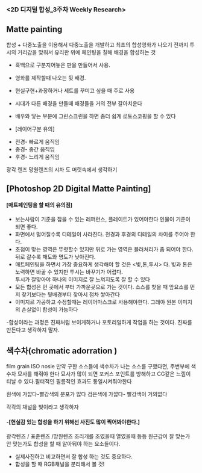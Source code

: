 ### <2D 디지털 합성_3주차 Weekly Research> 


## Matte painting
합성 + 다중노출을 이용해서 다중노출을 개발하고 최초의 합성영화가 나오기 전까지 
투시의 거리감을 맞춰서 유리판 위에 페인팅을 칠해 배경을 합성하는 것

* 흑백으로 구분지어놓은 판을 만들어서 사용.
* 영화를 제작할때 나오는 뒷 배경.
* 현실구현+과장하거나 세트를 꾸미고 싶을 때 주로 사용 
* 시대가 다른 배경을 만들때 배경들을 거의 전부 갈아치운다 
* 배우와 닿는 부분에 그린스크린을 하면 좀더 쉽게 로토스코핑을 할 수 있다 





* [레이어구분 유의]

- 전경- 빠르게 움직임  
- 중경- 중간 움직임  
- 후경- 느리게 움직임   

광각 렌즈 망원렌즈의 시차 도 머릿속에서  생각하기  
## [Photoshop 2D Digital Matte Painting]

#### [매트페인팅을 할 때의 유의점]

- 보는사람이 기준을 잡을 수 있는 레퍼런스, 플레이트가 있어야한다 인물이 기준이 되면 좋다.
- 화면에서 멀어질수록 디테일이 사라진다. 전경과 후경의 디테일의 차이를 주어야 한다.
- 초점이 맞는 영역은 뚜렷할수 있지만 뒤로 가는 영역은 블러처리가 좀 되어야 한다. 뒤로 갈수록 채도와 명도가 낮아진다.
- 매트페인팅을 하면서 가장 중요하게 생각해야 할 것은 <빛,톤,투시> 다. 빛과 톤은 노력하면 바꿀 수 있지만 투시는 바꾸기가 어렵다.  
  투시가 잘맞아야 하나의 이미지로 잘 느껴지도록 잘 할 수 있다  
- 모든 합성은 먼 곳에서 부터 가까운곳으로 가는 것이다. 소스를 찾을 때 앞요소를 먼저 찾기보다는 뒷배경부터 찾아서 점차 쌓아간다 
- 이미지르 가공하고 수정할때는 레이어마스크로 사용해야한다. 그래야 원본 이미지의 손실없이 합성이 가능하다

-합성이라는 과정은 진짜처럼 보이게하거나 포토리얼하게 작업을 하는 것이다. 진짜를 만든다고 생각하지 말자.  

## 색수차(chromatic adorration )
film grain ISO nosie
만약 구한 소스들에 색수차가 나는 소스를 구했다면, 주변부에 색수차 묘사를 해줘야 한다 
묘사가 많이 되면 포커스 포인트를 방해하고 CG같은 느낌이 티날 수 있다.필터적인 필름적인 효과도 통일시켜줘야한다 

흰색에 가깝다-빨강색의 분포가 많다 
검은색에 가깝다- 빨강색이 거의없다 

각각의 채널을 빛이라고 생각하자 


#### -[현실감 있는 합성을 하기 위해선 사진도 많이 찍어봐야한다.]
광각렌즈 / 표준렌즈 /망원렌즈 
조리개를 조였을때 열였을때 등등 
원근감이 잘 맞는가 안 맞는가도 합성을 할 때 알아둬야 하는 요소들이다.

- 실제사진하고 비교하면서 잘 합성 하는 것도 중요하다.
- 합성을 할 때 RGB채널을 분리해서 볼 것! 
